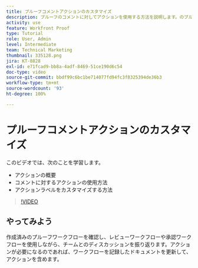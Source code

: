```yaml
---
title: プルーフコメントアクションのカスタマイズ
description: プルーフのコメントに対してアクションを使用する方法を説明します。のプルーフ機能にアクションラベルを設定したり、カスタマイズしたりする方法を説明します。
activity: use
feature: Workfront Proof
type: Tutorial
role: User, Admin
level: Intermediate
team: Technical Marketing
thumbnail: 335128.png
jira: KT-8828
exl-id: e71fcad9-bb8a-4adf-8469-51ce190d6c54
doc-type: video
source-git-commit: bbdf99c6bc1be714077fd94fc3f8325394de36b3
workflow-type: tm+mt
source-wordcount: '93'
ht-degree: 100%

---
```


# プルーフコメントアクションのカスタマイズ

このビデオでは、次のことを学習します。

* アクションの概要
* コメントに対するアクションの使用方法
* アクションラベルをカスタマイズする方法

>[!VIDEO](https://video.tv.adobe.com/v/335128/?quality=12&learn=on&enablevpops=1)

## やってみよう

作成済みのプルーフワークフローを確認し、レビューワークフローや承認ワークフローを使用しながら、チームとのディスカッションを振り返ります。アクションが必要になるのであれば、ワークフローを記録したドキュメントを更新して、アクションを含めます。

